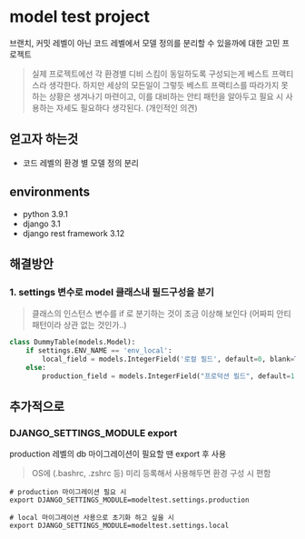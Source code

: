 # model test project

브랜치, 커밋 레벨이 아닌 코드 레벨에서 모델 정의를 분리할 수 있을까에 대한 고민 프로젝트

> 실제 프로젝트에선 각 환경별 디비 스킴이 동일하도록 구성되는게 베스트 프랙티스라 생각한다.
> 하지만 세상의 모든일이 그렇듯 베스트 프랙티스를 따라가지 못하는 상황은 생겨나기 마련이고,
> 이를 대비하는 안티 패턴을 알아두고 필요 시 사용하는 자세도 필요하다 생각된다. (개인적인 의견)

## 얻고자 하는것

- 코드 레벨의 환경 별 모델 정의 분리

## environments

- python 3.9.1
- django 3.1
- django rest framework 3.12

## 해결방안 

### 1. settings 변수로 model 클래스내 필드구성을 분기

> 클래스의 인스턴스 변수를 if 로 분기하는 것이 조금 이상해 보인다 (어짜피 안티 패턴이라 상관 없는 것인가..)

```python
class DummyTable(models.Model):
    if settings.ENV_NAME == 'env_local':
        local_field = models.IntegerField('로컬 필드', default=0, blank=True)
    else:
        production_field = models.IntegerField("프로덕션 필드", default=1, blank=False)
```

## 추가적으로

### DJANGO_SETTINGS_MODULE export

production 레벨의 db 마이그레이션이 필요할 땐 export 후 사용

> OS에 (.bashrc, .zshrc 등) 미리 등록해서 사용해두면 환경 구성 시 편함

```shell
# production 마이그레이션 필요 시
export DJANGO_SETTINGS_MODULE=modeltest.settings.production

# local 마이그레이션 사용으로 초기화 하고 싶을 시
export DJANGO_SETTINGS_MODULE=modeltest.settings.local
```
